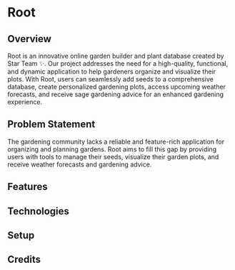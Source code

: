# Root

## Overview
Root is an innovative online garden builder and plant database created by Star Team ✨. Our project addresses the need for a high-quality, functional, and dynamic application to help gardeners organize and visualize their plots. With Root, users can seamlessly add seeds to a comprehensive database, create personalized gardening plots, access upcoming weather forecasts, and receive sage gardening advice for an enhanced gardening experience.

## Problem Statement
The gardening community lacks a reliable and feature-rich application for organizing and planning gardens. Root aims to fill this gap by providing users with tools to manage their seeds, visualize their garden plots, and receive weather forecasts and gardening advice.

## Features

## Technologies

## Setup

## Credits
